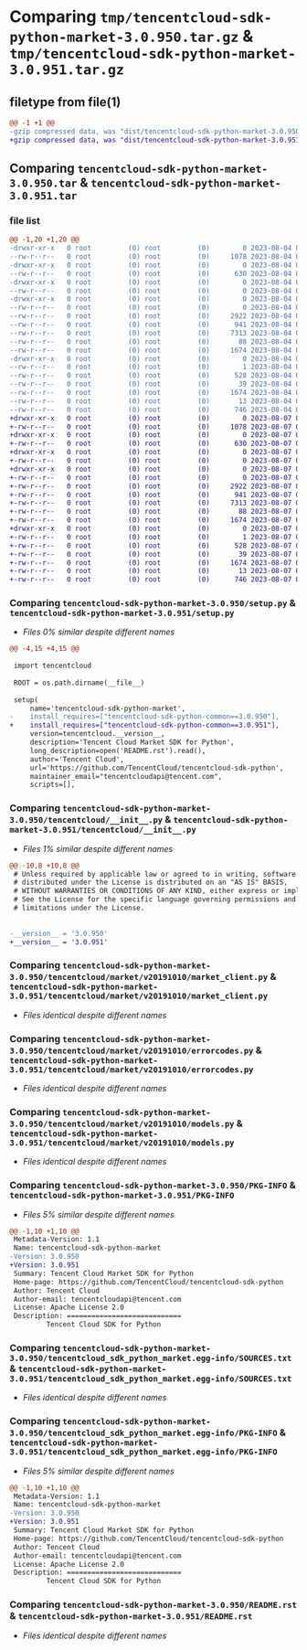 # Comparing `tmp/tencentcloud-sdk-python-market-3.0.950.tar.gz` & `tmp/tencentcloud-sdk-python-market-3.0.951.tar.gz`

## filetype from file(1)

```diff
@@ -1 +1 @@
-gzip compressed data, was "dist/tencentcloud-sdk-python-market-3.0.950.tar", last modified: Fri Aug  4 00:30:21 2023, max compression
+gzip compressed data, was "dist/tencentcloud-sdk-python-market-3.0.951.tar", last modified: Mon Aug  7 00:30:09 2023, max compression
```

## Comparing `tencentcloud-sdk-python-market-3.0.950.tar` & `tencentcloud-sdk-python-market-3.0.951.tar`

### file list

```diff
@@ -1,20 +1,20 @@
-drwxr-xr-x   0 root         (0) root         (0)        0 2023-08-04 00:30:21.000000 tencentcloud-sdk-python-market-3.0.950/
--rw-r--r--   0 root         (0) root         (0)     1078 2023-08-04 00:30:21.000000 tencentcloud-sdk-python-market-3.0.950/setup.py
-drwxr-xr-x   0 root         (0) root         (0)        0 2023-08-04 00:30:21.000000 tencentcloud-sdk-python-market-3.0.950/tencentcloud/
--rw-r--r--   0 root         (0) root         (0)      630 2023-08-04 00:30:21.000000 tencentcloud-sdk-python-market-3.0.950/tencentcloud/__init__.py
-drwxr-xr-x   0 root         (0) root         (0)        0 2023-08-04 00:30:21.000000 tencentcloud-sdk-python-market-3.0.950/tencentcloud/market/
--rw-r--r--   0 root         (0) root         (0)        0 2023-08-04 00:30:21.000000 tencentcloud-sdk-python-market-3.0.950/tencentcloud/market/__init__.py
-drwxr-xr-x   0 root         (0) root         (0)        0 2023-08-04 00:30:21.000000 tencentcloud-sdk-python-market-3.0.950/tencentcloud/market/v20191010/
--rw-r--r--   0 root         (0) root         (0)        0 2023-08-04 00:30:21.000000 tencentcloud-sdk-python-market-3.0.950/tencentcloud/market/v20191010/__init__.py
--rw-r--r--   0 root         (0) root         (0)     2922 2023-08-04 00:30:21.000000 tencentcloud-sdk-python-market-3.0.950/tencentcloud/market/v20191010/market_client.py
--rw-r--r--   0 root         (0) root         (0)      941 2023-08-04 00:30:21.000000 tencentcloud-sdk-python-market-3.0.950/tencentcloud/market/v20191010/errorcodes.py
--rw-r--r--   0 root         (0) root         (0)     7313 2023-08-04 00:30:21.000000 tencentcloud-sdk-python-market-3.0.950/tencentcloud/market/v20191010/models.py
--rw-r--r--   0 root         (0) root         (0)       88 2023-08-04 00:30:21.000000 tencentcloud-sdk-python-market-3.0.950/setup.cfg
--rw-r--r--   0 root         (0) root         (0)     1674 2023-08-04 00:30:21.000000 tencentcloud-sdk-python-market-3.0.950/PKG-INFO
-drwxr-xr-x   0 root         (0) root         (0)        0 2023-08-04 00:30:21.000000 tencentcloud-sdk-python-market-3.0.950/tencentcloud_sdk_python_market.egg-info/
--rw-r--r--   0 root         (0) root         (0)        1 2023-08-04 00:30:21.000000 tencentcloud-sdk-python-market-3.0.950/tencentcloud_sdk_python_market.egg-info/dependency_links.txt
--rw-r--r--   0 root         (0) root         (0)      528 2023-08-04 00:30:21.000000 tencentcloud-sdk-python-market-3.0.950/tencentcloud_sdk_python_market.egg-info/SOURCES.txt
--rw-r--r--   0 root         (0) root         (0)       39 2023-08-04 00:30:21.000000 tencentcloud-sdk-python-market-3.0.950/tencentcloud_sdk_python_market.egg-info/requires.txt
--rw-r--r--   0 root         (0) root         (0)     1674 2023-08-04 00:30:21.000000 tencentcloud-sdk-python-market-3.0.950/tencentcloud_sdk_python_market.egg-info/PKG-INFO
--rw-r--r--   0 root         (0) root         (0)       13 2023-08-04 00:30:21.000000 tencentcloud-sdk-python-market-3.0.950/tencentcloud_sdk_python_market.egg-info/top_level.txt
--rw-r--r--   0 root         (0) root         (0)      746 2023-08-04 00:30:21.000000 tencentcloud-sdk-python-market-3.0.950/README.rst
+drwxr-xr-x   0 root         (0) root         (0)        0 2023-08-07 00:30:09.000000 tencentcloud-sdk-python-market-3.0.951/
+-rw-r--r--   0 root         (0) root         (0)     1078 2023-08-07 00:30:09.000000 tencentcloud-sdk-python-market-3.0.951/setup.py
+drwxr-xr-x   0 root         (0) root         (0)        0 2023-08-07 00:30:09.000000 tencentcloud-sdk-python-market-3.0.951/tencentcloud/
+-rw-r--r--   0 root         (0) root         (0)      630 2023-08-07 00:30:09.000000 tencentcloud-sdk-python-market-3.0.951/tencentcloud/__init__.py
+drwxr-xr-x   0 root         (0) root         (0)        0 2023-08-07 00:30:09.000000 tencentcloud-sdk-python-market-3.0.951/tencentcloud/market/
+-rw-r--r--   0 root         (0) root         (0)        0 2023-08-07 00:30:09.000000 tencentcloud-sdk-python-market-3.0.951/tencentcloud/market/__init__.py
+drwxr-xr-x   0 root         (0) root         (0)        0 2023-08-07 00:30:09.000000 tencentcloud-sdk-python-market-3.0.951/tencentcloud/market/v20191010/
+-rw-r--r--   0 root         (0) root         (0)        0 2023-08-07 00:30:09.000000 tencentcloud-sdk-python-market-3.0.951/tencentcloud/market/v20191010/__init__.py
+-rw-r--r--   0 root         (0) root         (0)     2922 2023-08-07 00:30:09.000000 tencentcloud-sdk-python-market-3.0.951/tencentcloud/market/v20191010/market_client.py
+-rw-r--r--   0 root         (0) root         (0)      941 2023-08-07 00:30:09.000000 tencentcloud-sdk-python-market-3.0.951/tencentcloud/market/v20191010/errorcodes.py
+-rw-r--r--   0 root         (0) root         (0)     7313 2023-08-07 00:30:09.000000 tencentcloud-sdk-python-market-3.0.951/tencentcloud/market/v20191010/models.py
+-rw-r--r--   0 root         (0) root         (0)       88 2023-08-07 00:30:09.000000 tencentcloud-sdk-python-market-3.0.951/setup.cfg
+-rw-r--r--   0 root         (0) root         (0)     1674 2023-08-07 00:30:09.000000 tencentcloud-sdk-python-market-3.0.951/PKG-INFO
+drwxr-xr-x   0 root         (0) root         (0)        0 2023-08-07 00:30:09.000000 tencentcloud-sdk-python-market-3.0.951/tencentcloud_sdk_python_market.egg-info/
+-rw-r--r--   0 root         (0) root         (0)        1 2023-08-07 00:30:09.000000 tencentcloud-sdk-python-market-3.0.951/tencentcloud_sdk_python_market.egg-info/dependency_links.txt
+-rw-r--r--   0 root         (0) root         (0)      528 2023-08-07 00:30:09.000000 tencentcloud-sdk-python-market-3.0.951/tencentcloud_sdk_python_market.egg-info/SOURCES.txt
+-rw-r--r--   0 root         (0) root         (0)       39 2023-08-07 00:30:09.000000 tencentcloud-sdk-python-market-3.0.951/tencentcloud_sdk_python_market.egg-info/requires.txt
+-rw-r--r--   0 root         (0) root         (0)     1674 2023-08-07 00:30:09.000000 tencentcloud-sdk-python-market-3.0.951/tencentcloud_sdk_python_market.egg-info/PKG-INFO
+-rw-r--r--   0 root         (0) root         (0)       13 2023-08-07 00:30:09.000000 tencentcloud-sdk-python-market-3.0.951/tencentcloud_sdk_python_market.egg-info/top_level.txt
+-rw-r--r--   0 root         (0) root         (0)      746 2023-08-07 00:30:09.000000 tencentcloud-sdk-python-market-3.0.951/README.rst
```

### Comparing `tencentcloud-sdk-python-market-3.0.950/setup.py` & `tencentcloud-sdk-python-market-3.0.951/setup.py`

 * *Files 0% similar despite different names*

```diff
@@ -4,15 +4,15 @@
 
 import tencentcloud
 
 ROOT = os.path.dirname(__file__)
 
 setup(
     name='tencentcloud-sdk-python-market',
-    install_requires=["tencentcloud-sdk-python-common==3.0.950"],
+    install_requires=["tencentcloud-sdk-python-common==3.0.951"],
     version=tencentcloud.__version__,
     description='Tencent Cloud Market SDK for Python',
     long_description=open('README.rst').read(),
     author='Tencent Cloud',
     url='https://github.com/TencentCloud/tencentcloud-sdk-python',
     maintainer_email="tencentcloudapi@tencent.com",
     scripts=[],
```

### Comparing `tencentcloud-sdk-python-market-3.0.950/tencentcloud/__init__.py` & `tencentcloud-sdk-python-market-3.0.951/tencentcloud/__init__.py`

 * *Files 1% similar despite different names*

```diff
@@ -10,8 +10,8 @@
 # Unless required by applicable law or agreed to in writing, software
 # distributed under the License is distributed on an "AS IS" BASIS,
 # WITHOUT WARRANTIES OR CONDITIONS OF ANY KIND, either express or implied.
 # See the License for the specific language governing permissions and
 # limitations under the License.
 
 
-__version__ = '3.0.950'
+__version__ = '3.0.951'
```

### Comparing `tencentcloud-sdk-python-market-3.0.950/tencentcloud/market/v20191010/market_client.py` & `tencentcloud-sdk-python-market-3.0.951/tencentcloud/market/v20191010/market_client.py`

 * *Files identical despite different names*

### Comparing `tencentcloud-sdk-python-market-3.0.950/tencentcloud/market/v20191010/errorcodes.py` & `tencentcloud-sdk-python-market-3.0.951/tencentcloud/market/v20191010/errorcodes.py`

 * *Files identical despite different names*

### Comparing `tencentcloud-sdk-python-market-3.0.950/tencentcloud/market/v20191010/models.py` & `tencentcloud-sdk-python-market-3.0.951/tencentcloud/market/v20191010/models.py`

 * *Files identical despite different names*

### Comparing `tencentcloud-sdk-python-market-3.0.950/PKG-INFO` & `tencentcloud-sdk-python-market-3.0.951/PKG-INFO`

 * *Files 5% similar despite different names*

```diff
@@ -1,10 +1,10 @@
 Metadata-Version: 1.1
 Name: tencentcloud-sdk-python-market
-Version: 3.0.950
+Version: 3.0.951
 Summary: Tencent Cloud Market SDK for Python
 Home-page: https://github.com/TencentCloud/tencentcloud-sdk-python
 Author: Tencent Cloud
 Author-email: tencentcloudapi@tencent.com
 License: Apache License 2.0
 Description: ============================
         Tencent Cloud SDK for Python
```

### Comparing `tencentcloud-sdk-python-market-3.0.950/tencentcloud_sdk_python_market.egg-info/SOURCES.txt` & `tencentcloud-sdk-python-market-3.0.951/tencentcloud_sdk_python_market.egg-info/SOURCES.txt`

 * *Files identical despite different names*

### Comparing `tencentcloud-sdk-python-market-3.0.950/tencentcloud_sdk_python_market.egg-info/PKG-INFO` & `tencentcloud-sdk-python-market-3.0.951/tencentcloud_sdk_python_market.egg-info/PKG-INFO`

 * *Files 5% similar despite different names*

```diff
@@ -1,10 +1,10 @@
 Metadata-Version: 1.1
 Name: tencentcloud-sdk-python-market
-Version: 3.0.950
+Version: 3.0.951
 Summary: Tencent Cloud Market SDK for Python
 Home-page: https://github.com/TencentCloud/tencentcloud-sdk-python
 Author: Tencent Cloud
 Author-email: tencentcloudapi@tencent.com
 License: Apache License 2.0
 Description: ============================
         Tencent Cloud SDK for Python
```

### Comparing `tencentcloud-sdk-python-market-3.0.950/README.rst` & `tencentcloud-sdk-python-market-3.0.951/README.rst`

 * *Files identical despite different names*

